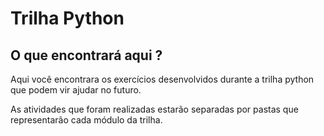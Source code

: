 # Trilha Python
## O que encontrará aqui ?

Aqui você encontrara os exercícios desenvolvidos durante a trilha python que podem vir ajudar no futuro.

As atividades que foram realizadas estarão separadas por pastas que representarão cada módulo da trilha.